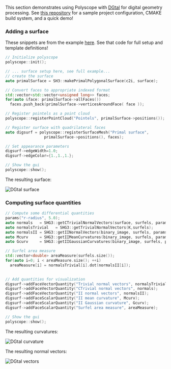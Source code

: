 This section demonstrates using Polyscope with [DGtal](https://dgtal.org/) for digital geometry processing. See [this repository](https://github.com/dcoeurjo/polyscope-dgtal) for a sample project configuration, CMAKE build system, and a quick demo!

### Adding a surface

These snippets are from the example [here](https://github.com/dcoeurjo/polyscope-dgtal/blob/master/simpleTest.cpp). See that code for full setup and template definitions!
```cpp
// Initialize polyscope
polyscope::init();

// ... surface setup here, see full example...
// create the surface
auto primalSurface = SH3::makePrimalPolygonalSurface(c2i, surface);

// Convert faces to appropriate indexed format
std::vector<std::vector<unsigned long>> faces;
for(auto &face: primalSurface->allFaces())
  faces.push_back(primalSurface->verticesAroundFace( face ));

// Register pointels as a point cloud
polyscope::registerPointCloud("Pointels", primalSurface->positions());

// Register surface with quadrilateral faces
auto digsurf = polyscope::registerSurfaceMesh("Primal surface", 
                 primalSurface->positions(), faces);

// Set appearance parameters
digsurf->edgeWidth=1.0;
digsurf->edgeColor={1.,1.,1.};

// Show the gui
polyscope::show();
```

The resulting surface:

![DGtal surface](/media/DGtal_surface.jpg)

### Computing surface quantities

```cpp
// Compute some differential quantities
params("r-radius", 5.0);
auto normals   = SHG3::getCTrivialNormalVectors(surface, surfels, params);
auto normalsTrivial   = SHG3::getTrivialNormalVectors(K,surfels);
auto normalsII = SHG3::getIINormalVectors(binary_image, surfels, params);
auto Mcurv     = SHG3::getIIMeanCurvatures(binary_image, surfels, params);
auto Gcurv     = SHG3::getIIGaussianCurvatures(binary_image, surfels, params);

// Surfel area measure
std::vector<double> areaMeasure(surfels.size());
for(auto i=0; i < areaMeasure.size(); ++i)
  areaMeasure[i] = normalsTrivial[i].dot(normalsII[i]);
 

// Add quantities for visualization 
digsurf->addFaceVectorQuantity("Trivial normal vectors", normalsTrivial);
digsurf->addFaceVectorQuantity("CTrivial normal vectors", normals);
digsurf->addFaceVectorQuantity("II normal vectors", normalsII);
digsurf->addFaceScalarQuantity("II mean curvature", Mcurv);
digsurf->addFaceScalarQuantity("II Gaussian curvature", Gcurv);
digsurf->addFaceScalarQuantity("Surfel area measure", areaMeasure);

// Show the gui
polyscope::show();
```

The resulting curvatures:

![DGtal curvature](/media/DGtal_curvature.jpg)

The resulting normal vectors:

![DGtal vectors](/media/DGtal_vectors.jpg)
